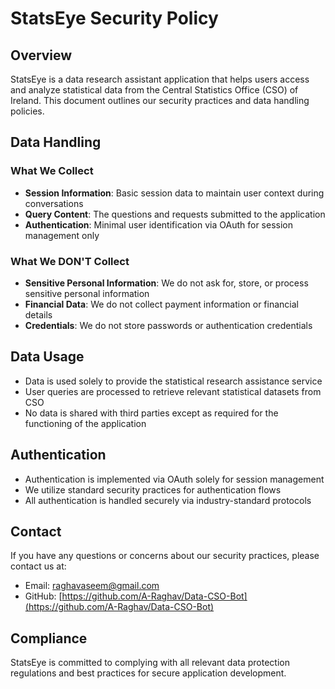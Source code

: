 # StatsEye Security Policy

## Overview

StatsEye is a data research assistant application that helps users access and analyze statistical data from the Central Statistics Office (CSO) of Ireland. This document outlines our security practices and data handling policies.

## Data Handling

### What We Collect

- **Session Information**: Basic session data to maintain user context during conversations
- **Query Content**: The questions and requests submitted to the application
- **Authentication**: Minimal user identification via OAuth for session management only

### What We DON'T Collect

- **Sensitive Personal Information**: We do not ask for, store, or process sensitive personal information
- **Financial Data**: We do not collect payment information or financial details
- **Credentials**: We do not store passwords or authentication credentials

## Data Usage

- Data is used solely to provide the statistical research assistance service
- User queries are processed to retrieve relevant statistical datasets from CSO
- No data is shared with third parties except as required for the functioning of the application

## Authentication

- Authentication is implemented via OAuth solely for session management
- We utilize standard security practices for authentication flows
- All authentication is handled securely via industry-standard protocols

## Contact

If you have any questions or concerns about our security practices, please contact us at:

- Email: [raghavaseem@gmail.com](raghavaseem@gmail.com)
- GitHub: [https://github.com/A-Raghav/Data-CSO-Bot](https://github.com/A-Raghav/Data-CSO-Bot)

## Compliance

StatsEye is committed to complying with all relevant data protection regulations and best practices for secure application development.
